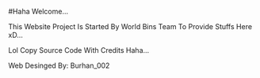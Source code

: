 #Haha Welcome...

This Website Project Is Started By World Bins Team To Provide Stuffs Here xD...

Lol Copy Source Code With Credits Haha...

Web Desinged By: Burhan_002
